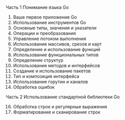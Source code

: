 Часть 1 Понимание языка Go
1) Ваше первое приложение Go
3) Использование инструментов Go
4) Основные типы, значения и указатели
5) Операции и преобразования
6) Управление потоком выполнения
7) Использование массивов, срезов и карт
8) Определение и использование функций
9) Использование функциональных типов
10) Определение структур
11) Использование методов и интерфейсов
12) Создание и использование пакетов
13) Тип и композиция интерфейса
14) Использование горутин и каналов
15) Обработка ошибок

Часть 2 Использование стандартной библиотеки Go

16) Обработка строк и регулярные выражения
17) Форматирование и сканирование строк